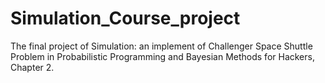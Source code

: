 # Simulation_Course_project
The final project of Simulation: an implement of Challenger Space Shuttle Problem in Probabilistic Programming and Bayesian Methods for Hackers, Chapter 2.
